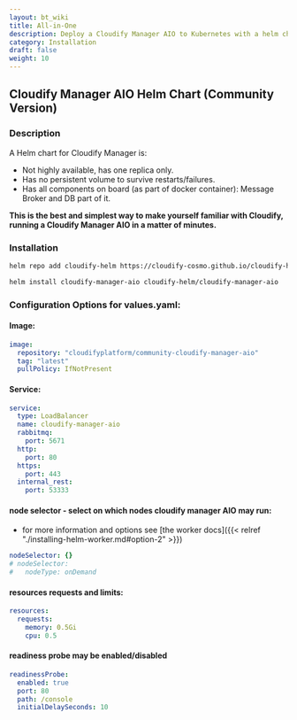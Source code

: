 ```yaml
---
layout: bt_wiki
title: All-in-One
description: Deploy a Cloudify Manager AIO to Kubernetes with a helm chart.
category: Installation
draft: false
weight: 10
---
```

## Cloudify Manager AIO Helm Chart  (Community Version)

### Description

A Helm chart for Cloudify Manager is:

* Not highly available, has one replica only.
* Has no persistent volume to survive restarts/failures.
* Has all components on board (as part of docker container): Message Broker and DB part of it.

**This is the best and simplest way to make yourself familiar with Cloudify, running a Cloudify Manager AIO in a matter of minutes.**


### Installation
```bash
helm repo add cloudify-helm https://cloudify-cosmo.github.io/cloudify-helm

helm install cloudify-manager-aio cloudify-helm/cloudify-manager-aio
```

### Configuration Options for values.yaml:

#### Image:

```yaml
image:
  repository: "cloudifyplatform/community-cloudify-manager-aio"
  tag: "latest"
  pullPolicy: IfNotPresent
```

#### Service:

```yaml
service:
  type: LoadBalancer
  name: cloudify-manager-aio
  rabbitmq:
    port: 5671
  http:
    port: 80
  https:
    port: 443
  internal_rest:
    port: 53333
```

#### node selector - select on which nodes cloudify manager AIO may run:
* for more information and options see [the worker docs]({{< relref "./installing-helm-worker.md#option-2" >}})
```yaml
nodeSelector: {}
# nodeSelector:
#   nodeType: onDemand 
```


#### resources requests and limits:
```yaml
resources:
  requests:
    memory: 0.5Gi
    cpu: 0.5
```

#### readiness probe may be enabled/disabled
```yaml
readinessProbe:
  enabled: true
  port: 80
  path: /console
  initialDelaySeconds: 10
```


